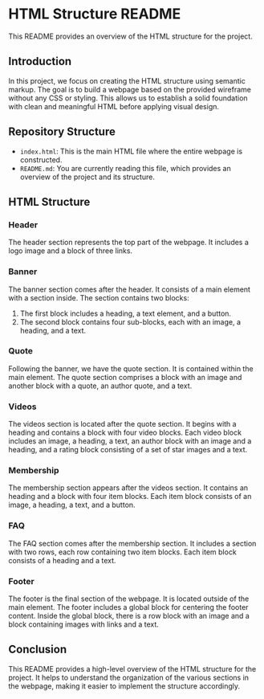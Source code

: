 # HTML Structure README

This README provides an overview of the HTML structure for the project.

## Introduction

In this project, we focus on creating the HTML structure using semantic markup. The goal is to build a webpage based on the provided wireframe without any CSS or styling. This allows us to establish a solid foundation with clean and meaningful HTML before applying visual design.

## Repository Structure

- `index.html`: This is the main HTML file where the entire webpage is constructed.
- `README.md`: You are currently reading this file, which provides an overview of the project and its structure.

## HTML Structure

### Header

The header section represents the top part of the webpage. It includes a logo image and a block of three links.

### Banner

The banner section comes after the header. It consists of a main element with a section inside. The section contains two blocks:
1. The first block includes a heading, a text element, and a button.
2. The second block contains four sub-blocks, each with an image, a heading, and a text.

### Quote

Following the banner, we have the quote section. It is contained within the main element. The quote section comprises a block with an image and another block with a quote, an author quote, and a text.

### Videos

The videos section is located after the quote section. It begins with a heading and contains a block with four video blocks. Each video block includes an image, a heading, a text, an author block with an image and a heading, and a rating block consisting of a set of star images and a text.

### Membership

The membership section appears after the videos section. It contains an heading and a block with four item blocks. Each item block consists of an image, a heading, a text, and a button.

### FAQ

The FAQ section comes after the membership section. It includes a section with two rows, each row containing two item blocks. Each item block consists of a heading and a text.

### Footer

The footer is the final section of the webpage. It is located outside of the main element. The footer includes a global block for centering the footer content. Inside the global block, there is a row block with an image and a block containing images with links and a text.

## Conclusion

This README provides a high-level overview of the HTML structure for the project. It helps to understand the organization of the various sections in the webpage, making it easier to implement the structure accordingly.
